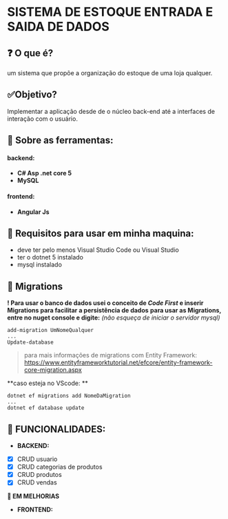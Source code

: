 
# SISTEMA DE ESTOQUE ENTRADA E SAIDA DE DADOS
##  ❓ O que é?
um sistema que propõe a organização do estoque de uma loja qualquer.
##  ✅Objetivo?
Implementar a aplicação desde de o núcleo back-end até a interfaces de interação com o usuário.
##  🔨 Sobre as ferramentas:

 #### **backend**:
 - **C# Asp .net core 5**
 - **MySQL**
 #### frontend:
 - **Angular Js**

## 📜 Requisitos para usar em minha maquina:
* deve ter pelo menos Visual Studio Code ou Visual Studio
* ter o dotnet 5 instalado
* mysql instalado
##  🔱 Migrations
**! Para usar o banco de dados usei o conceito de *Code First* e inserir Migrations para facilitar a persistência de dados**
**para usar as Migrations, entre no nuget console e digite:**
*(não esqueça de iniciar o servidor mysql)*

    add-migration UmNomeQualquer
    ...
    Update-database
 

> para mais informações de migrations com Entity Framework:
> https://www.entityframeworktutorial.net/efcore/entity-framework-core-migration.aspx

**caso esteja no VScode:  **
    
    dotnet ef migrations add NomeDaMigration
    ...
    dotnet ef database update
    
## 🧮 FUNCIONALIDADES:
* **BACKEND:**
 * [x] CRUD usuario
 * [X] CRUD categorias de produtos 
 * [x] CRUD produtos
 * [X] CRUD vendas 

**🛑 EM MELHORIAS**

* **FRONTEND:**
